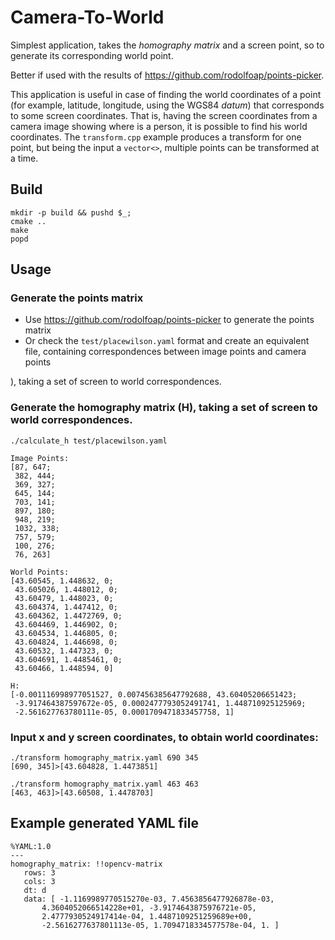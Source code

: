 # Camera-To-World

Simplest application, takes the _homography matrix_ and a screen point, so to generate its corresponding world point.

Better if used with the results of https://github.com/rodolfoap/points-picker.

This application is useful in case of finding the world coordinates of a point (for example, latitude, longitude, using the WGS84 _datum_) that corresponds to some screen coordinates. That is, having the screen coordinates from a camera image showing where is a person, it is possible to find his world coordinates. The `transform.cpp` example produces a transform for one point, but being the input a `vector<>`, multiple points can be transformed at a time.

## Build

```
mkdir -p build && pushd $_;
cmake ..
make
popd
```

## Usage

### Generate the points matrix

* Use https://github.com/rodolfoap/points-picker to generate the points matrix
* Or check the `test/placewilson.yaml` format and create an equivalent file, containing correspondences between image points and camera points

), taking a set of screen to world correspondences.
### Generate the homography matrix (**H**), taking a set of screen to world correspondences.

```
./calculate_h test/placewilson.yaml

Image Points:
[87, 647;
 382, 444;
 369, 327;
 645, 144;
 703, 141;
 897, 180;
 948, 219;
 1032, 338;
 757, 579;
 100, 276;
 76, 263]

World Points:
[43.60545, 1.448632, 0;
 43.605026, 1.448012, 0;
 43.60479, 1.448023, 0;
 43.604374, 1.447412, 0;
 43.604362, 1.4472769, 0;
 43.604469, 1.446902, 0;
 43.604534, 1.446805, 0;
 43.604824, 1.446698, 0;
 43.60532, 1.447323, 0;
 43.604691, 1.4485461, 0;
 43.60466, 1.448594, 0]

H:
[-0.001116998977051527, 0.007456385647792688, 43.60405206651423;
 -3.917464387597672e-05, 0.0002477793052491741, 1.448710925125969;
 -2.561627763780111e-05, 0.0001709471833457758, 1]
```

### Input **x** and **y** screen coordinates, to obtain world coordinates:

```
./transform homography_matrix.yaml 690 345
[690, 345]>[43.604828, 1.4473851]

./transform homography_matrix.yaml 463 463
[463, 463]>[43.60508, 1.4478703]

```

## Example generated YAML file

```
%YAML:1.0
---
homography_matrix: !!opencv-matrix
   rows: 3
   cols: 3
   dt: d
   data: [ -1.1169989770515270e-03, 7.4563856477926878e-03,
       4.3604052066514228e+01, -3.9174643875976721e-05,
       2.4777930524917414e-04, 1.4487109251259689e+00,
       -2.5616277637801113e-05, 1.7094718334577578e-04, 1. ]
```

